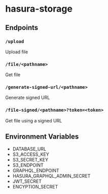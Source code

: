 # hasura-storage

## Endpoints

### `/upload`

Upload file

### `/file/<pathname>`

Get file

### `/generate-signed-url/<pathname>`

Generate signed URL

### `/file-signed/<pathname>?token=<token>`

Get file using a signed URL

## Environment Variables

- DATABASE_URL
- S3_ACCESS_KEY
- S3_SECRET_KEY
- S3_ENDPOINT
- GRAPHQL_ENDPOINT
- HASURA_GRAPHQL_ADMIN_SECRET
- JWT_SECRET
- ENCYPTION_SECRET
